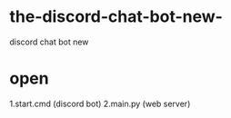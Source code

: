 # the-discord-chat-bot-new-
discord chat bot new

# open
1.start.cmd (discord bot)
2.main.py (web server)
